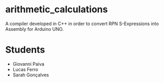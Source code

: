 # arithmetic_calculations
A compiler developed in C++ in order to convert RPN S-Expressions into Assembly for Arduino UNO.

# Students
 - Giovanni Paiva
 - Lucas Ferro
 - Sarah Gonçalves
